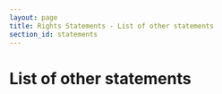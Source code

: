 ```yaml
---
layout: page
title: Rights Statements - List of other statements
section_id: statements
---
```


# List of other statements
